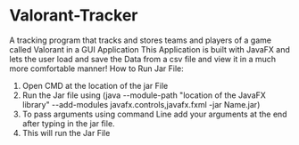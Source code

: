# Valorant-Tracker
A tracking program that tracks and stores teams and players of a game called Valorant in a GUI Application This Application is built with JavaFX and lets the user load and save the Data from a csv file and view it in a much more comfortable manner!
How to Run Jar File:
1. Open CMD at the location of the jar File
2. Run the Jar file using (java --module-path "location of the JavaFX library" --add-modules javafx.controls,javafx.fxml -jar Name.jar)
3. To pass arguments using command Line add your arguments at the end after typing in the jar file.
4. This will run the Jar File
